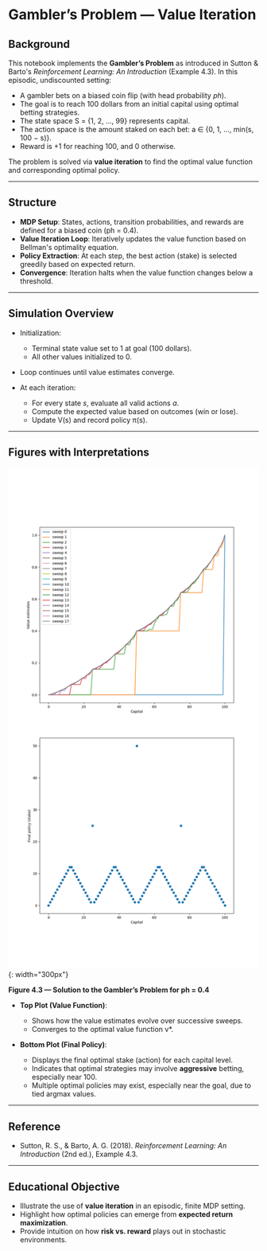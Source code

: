 # Gambler’s Problem — Value Iteration

## Background

This notebook implements the **Gambler’s Problem** as introduced in Sutton & Barto's *Reinforcement Learning: An Introduction* (Example 4.3). In this episodic, undiscounted setting:

* A gambler bets on a biased coin flip (with head probability *ph*).
* The goal is to reach 100 dollars from an initial capital using optimal betting strategies.
* The state space S = {1, 2, ..., 99} represents capital.
* The action space is the amount staked on each bet: a ∈ {0, 1, ..., min(s, 100 − s)}.
* Reward is +1 for reaching 100, and 0 otherwise.

The problem is solved via **value iteration** to find the optimal value function and corresponding optimal policy.

---

## Structure

* **MDP Setup**: States, actions, transition probabilities, and rewards are defined for a biased coin (ph = 0.4).
* **Value Iteration Loop**: Iteratively updates the value function based on Bellman's optimality equation.
* **Policy Extraction**: At each step, the best action (stake) is selected greedily based on expected return.
* **Convergence**: Iteration halts when the value function changes below a threshold.

---

## Simulation Overview

* Initialization:

  * Terminal state value set to 1 at goal (100 dollars).
  * All other values initialized to 0.
* Loop continues until value estimates converge.
* At each iteration:

  * For every state *s*, evaluate all valid actions *a*.
  * Compute the expected value based on outcomes (win or lose).
  * Update V(s) and record policy π(s).

---

## Figures with Interpretations

![figure_4_3.png](gambler-problem/gambler-problem/generated_images/figure_4_3.png){: width="300px"}

**Figure 4.3 — Solution to the Gambler’s Problem for ph = 0.4**

* **Top Plot (Value Function)**:

  * Shows how the value estimates evolve over successive sweeps.
  * Converges to the optimal value function v\*.

* **Bottom Plot (Final Policy)**:

  * Displays the final optimal stake (action) for each capital level.
  * Indicates that optimal strategies may involve **aggressive** betting, especially near 100.
  * Multiple optimal policies may exist, especially near the goal, due to tied argmax values.

---

## Reference

* Sutton, R. S., & Barto, A. G. (2018). *Reinforcement Learning: An Introduction* (2nd ed.), Example 4.3.

---

## Educational Objective

* Illustrate the use of **value iteration** in an episodic, finite MDP setting.
* Highlight how optimal policies can emerge from **expected return maximization**.
* Provide intuition on how **risk vs. reward** plays out in stochastic environments.


